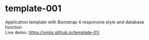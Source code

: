 # template-001

Application template with Bootstrap 4 responsive style and database function  
Live demo: https://vmiis.github.io/template-01/
